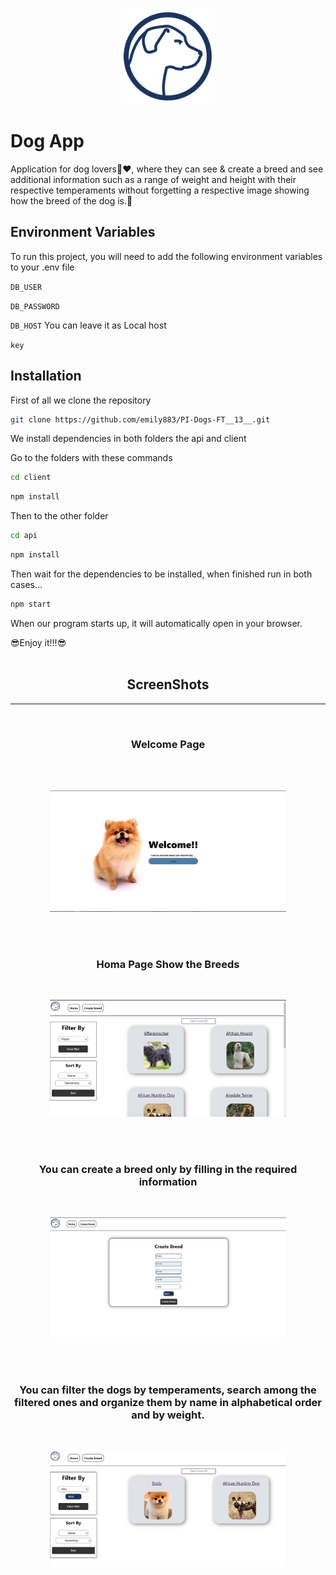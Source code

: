 <p align="center">
  <img src="img/DogLogo.png" width=150>
</p>
    
# Dog App

Application for dog lovers🐶❤, where they can see & create a breed and see additional
 information such as a range of weight and height with their respective temperaments
  without forgetting a respective image showing how the breed of the dog is.👻


## Environment Variables

To run this project, you will need to add the following environment variables to your .env file

`DB_USER` 

`DB_PASSWORD`

`DB_HOST` You can leave it as Local host

`key`
## Installation 

First of all we clone the repository

```bash 
git clone https://github.com/emily883/PI-Dogs-FT__13__.git
```

We install dependencies in both folders the api and client

Go to the folders with these commands

```bash
cd client
```

```bash
npm install
```

Then to the other folder

```bash
cd api
```

```bash
npm install
```

Then wait for the dependencies to be installed, when finished run in both cases...

```bash
npm start
```

When our program starts up, it will automatically open in your browser.

😎Enjoy it!!!😎<br>
<br>
<h2 align="center">ScreenShots</h2>
<hr>
<br>
<h3 align="center">Welcome Page</h3>
<br>

<br>
<p align="center">
<img src="img/landing.jpg" width="75%">
</p>
<br>

<br>
<h3 align="center">Homa Page Show the Breeds</h3>

<br>
<p align="center">
<img src="img/homePage.jpg" width="75%">
</p>

<br>
<br>
<h3 align="center">You can create a breed only by filling in the required information</h3>

<br>
<p align="center">
<img src="img/creatingBreed.jpg" width="75%">
</p>

<br>
<br>
<h3 align="center">You can filter the dogs by temperaments, search among the filtered ones and organize them by name in alphabetical order and by weight.</h3>

<br>
<p align="center">
<img src="img/funcionalidades.jpg" width="75%">
</p>


